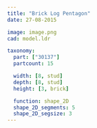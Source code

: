 ```yaml
---
title: "Brick Log Pentagon"
date: 27-08-2015

image: image.png
cad: model.ldr

taxonomy:
  part: ["30137"]
  partcount: 15

  width: [8, stud]
  depth: [8, stud]
  height: [3, brick]

  function: shape_2D
  shape_2D_segments: 5
  shape_2D_segsize: 3
---
```

